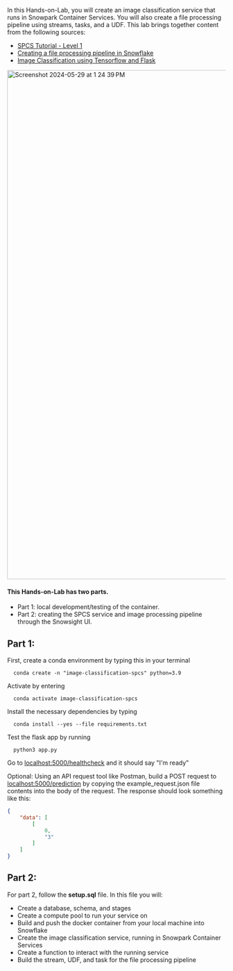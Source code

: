In this Hands-on-Lab, you will create an image classification service that runs in Snowpark Container Services. You will also create a file processing pipeline using streams, tasks, and a UDF. This lab brings together content from the following sources:
- [SPCS Tutorial - Level 1](https://docs.snowflake.com/en/developer-guide/snowpark-container-services/tutorials/tutorial-1)
- [Creating a file processing pipeline in Snowflake](https://docs.snowflake.com/en/user-guide/data-load-dirtables-pipeline)
- [Image Classification using Tensorflow and Flask](https://geekpython.in/flask-app-for-image-recognition#google_vignette)

<img width="1173" alt="Screenshot 2024-05-29 at 1 24 39 PM" src="https://github.com/sfc-gh-tosmith/image-classification-spcs/assets/168590825/430a5f51-791d-4e8e-bde9-02e10f21b741">


#### This Hands-on-Lab has two parts. 
- Part 1: local development/testing of the container. 
- Part 2: creating the SPCS service and image processing pipeline through the Snowsight UI.

## Part 1:
First, create a conda environment by typing this in your terminal
```
  conda create -n "image-classification-spcs" python=3.9
```
Activate by entering 
```
  conda activate image-classification-spcs
```
Install the necessary dependencies by typing
```
  conda install --yes --file requirements.txt
```
Test the flask app by running
```
  python3 app.py
```
Go to [localhost:5000/healthcheck](localhost:5000/healthcheck) and it should say "I'm ready"

Optional:
Using an API request tool like Postman, build a POST request to [localhost:5000/prediction](localhost:5000/prediction) by copying the example_request.json file contents into the body of the request. The response should look something like this:
```json
{
    "data": [
        [
            0,
            "3"
        ]
    ]
}
```

## Part 2:
For part 2, follow the **setup.sql** file. In this file you will:
- Create a database, schema, and stages
- Create a compute pool to run your service on
- Build and push the docker container from your local machine into Snowflake
- Create the image classification service, running in Snowpark Container Services
- Create a function to interact with the running service
- Build the stream, UDF, and task for the file processing pipeline
